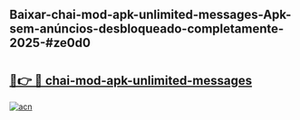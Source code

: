 ## Baixar-chai-mod-apk-unlimited-messages-Apk-sem-anúncios-desbloqueado-completamente-2025-#ze0d0

# <h2><a href="https://ainizakaria.my?title=chai-mod-apk-unlimited-messages&ref=22M">🔗👉 🔴 chai-mod-apk-unlimited-messages</a></h2>

[![acn](https://github.com/user-attachments/assets/0f9c940e-d8b0-45ae-aac7-cd30a18b3e1c)](https://ainizakaria.my?title=chai-mod-apk-unlimited-messages&ref=22M)

